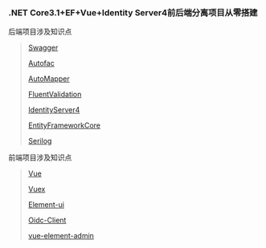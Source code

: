 ### .NET Core3.1+EF+Vue+Identity Server4前后端分离项目从零搭建

后端项目涉及知识点

> [Swagger](https://swagger.io/)
>
> [Autofac](https://github.com/autofac/Autofac)
>
> [AutoMapper](https://github.com/AutoMapper/AutoMapper)
>
> [FluentValidation](https://github.com/FluentValidation/FluentValidation)
>
> [IdentityServer4](https://github.com/IdentityServer/IdentityServer4)
>
> [EntityFrameworkCore](https://github.com/dotnet/efcore)
>
> [Serilog](https://github.com/serilog/serilog)

前端项目涉及知识点

>[Vue](https://cn.vuejs.org/v2/guide/)
>
>[Vuex](https://vuex.vuejs.org/zh/)
>
>[Element-ui](https://github.com/ElemeFE/element)
>
>[Oidc-Client](https://github.com/IdentityModel/oidc-client-js)
>
>[vue-element-admin](https://panjiachen.gitee.io/vue-element-admin-site/zh/) 



